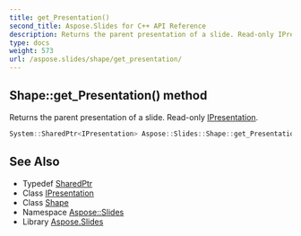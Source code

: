 ```yaml
---
title: get_Presentation()
second_title: Aspose.Slides for C++ API Reference
description: Returns the parent presentation of a slide. Read-only IPresentation.
type: docs
weight: 573
url: /aspose.slides/shape/get_presentation/
---
```

## Shape::get_Presentation() method


Returns the parent presentation of a slide. Read-only [IPresentation](../../ipresentation/).

```cpp
System::SharedPtr<IPresentation> Aspose::Slides::Shape::get_Presentation() override
```

## See Also

* Typedef [SharedPtr](../../../system/sharedptr/)
* Class [IPresentation](../../ipresentation/)
* Class [Shape](../)
* Namespace [Aspose::Slides](../../)
* Library [Aspose.Slides](../../../)